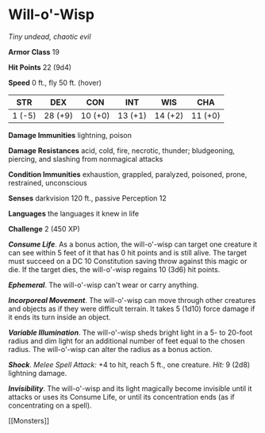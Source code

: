 # Will-o'-Wisp

*Tiny undead, chaotic evil*

**Armor Class** 19

**Hit Points** 22 (9d4)

**Speed** 0 ft., fly 50 ft. (hover)

| STR    | DEX     | CON     | INT     | WIS     | CHA     |
|--------|---------|---------|---------|---------|---------|
| 1 (-5) | 28 (+9) | 10 (+0) | 13 (+1) | 14 (+2) | 11 (+0) |

**Damage Immunities** lightning, poison

**Damage Resistances** acid, cold, fire, necrotic, thunder; bludgeoning, piercing, and slashing from nonmagical attacks

**Condition Immunities** exhaustion, grappled, paralyzed, poisoned, prone, restrained, unconscious

**Senses** darkvision 120 ft., passive Perception 12

**Languages** the languages it knew in life

**Challenge** 2 (450 XP)

***Consume Life***. As a bonus action, the will-o'-wisp can target one creature it can see within 5 feet of it that has 0 hit points and is still alive. The target must succeed on a DC 10 Constitution saving throw against this magic or die. If the target dies, the will-o'-wisp regains 10 (3d6) hit points.

***Ephemeral***. The will-o'-wisp can't wear or carry anything.

***Incorporeal Movement***. The will-o'-wisp can move through other creatures and objects as if they were difficult terrain. It takes 5 (1d10) force damage if it ends its turn inside an object.

***Variable Illumination***. The will-o'-wisp sheds bright light in a 5- to 20-foot radius and dim light for an additional number of feet equal to the chosen radius. The will-o'-wisp can alter the radius as a bonus action.


***Shock***. *Melee Spell Attack:* +4 to hit, reach 5 ft., one creature. *Hit:* 9 (2d8) lightning damage.

***Invisibility***. The will-o'-wisp and its light magically become invisible until it attacks or uses its Consume Life, or until its concentration ends (as if concentrating on a spell).


[[Monsters]]